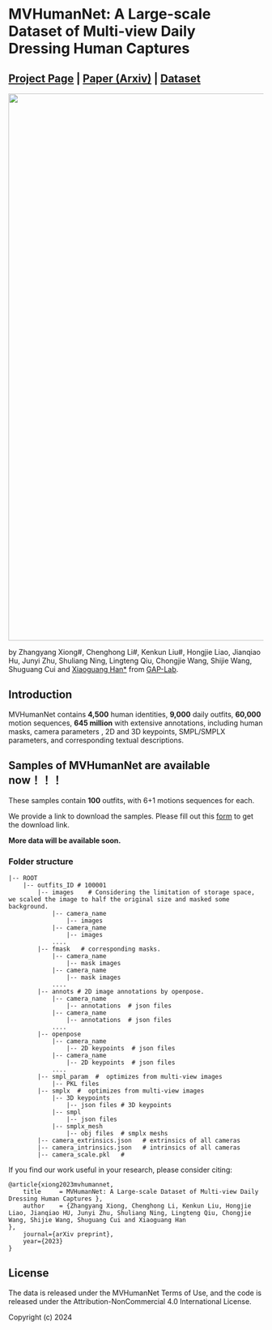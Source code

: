 # MVHumanNet: A Large-scale Dataset of Multi-view Daily<br> Dressing Human Captures 
## [Project Page](https://x-zhangyang.github.io/MVHumanNet/) | [Paper (Arxiv)](https://arxiv.org/abs/2312.02963) | [Dataset](https://github.com/GAP-LAB-CUHK-SZ/MVHumanNet/)

<img src="./figures/teaser_.png" width="1080"/>

by Zhangyang Xiong#, Chenghong Li#, Kenkun Liu#, Hongjie Liao, Jianqiao Hu, Junyi Zhu, Shuliang Ning, Lingteng Qiu, Chongjie Wang, Shijie Wang, 
Shuguang Cui and [Xiaoguang Han*](https://gaplab.cuhk.edu.cn/) from [GAP-Lab](https://gaplab.cuhk.edu.cn/). 



## Introduction

MVHumanNet contains **4,500** human identities,  **9,000** daily outfits,  **60,000** motion sequences,  **645 million** with extensive annotations, including human masks, camera parameters , 2D and 3D keypoints, SMPL/SMPLX parameters, and corresponding textual descriptions.



##  Samples of MVHumanNet are available now！！！
These samples contain **100** outfits, with 6+1 motions sequences for each. 

We provide a link to download the samples. Please fill out this [form](https://docs.google.com/forms/d/e/1FAIpQLSeI5ywaBKgbmIBajuXGyo_u8F3nJIANMFww9tr9f0ylecSUuw/viewform?usp=sf_link) to get the download link.

**More data will be available soon.**

### Folder structure 
```
|-- ROOT
    |-- outfits_ID # 100001
        |-- images    # Considering the limitation of storage space, we scaled the image to half the original size and masked some background.
            |-- camera_name
                |-- images  
            |-- camera_name
                |-- images
            ....
        |-- fmask   # corresponding masks.
            |-- camera_name
                |-- mask images 
            |-- camera_name
                |-- mask images 
            ....
        |-- annots # 2D image annotations by openpose.
            |-- camera_name
                |-- annotations  # json files
            |-- camera_name
                |-- annotations  # json files
            ....
        |-- openpose
            |-- camera_name
                |-- 2D keypoints  # json files
            |-- camera_name
                |-- 2D keypoints  # json files
            ....
        |-- smpl_param  #  optimizes from multi-view images
            |-- PKL files
        |-- smplx  #  optimizes from multi-view images
            |-- 3D keypoints
                |-- json files # 3D keypoints
            |-- smpl
                |-- json files 
            |-- smplx_mesh  
                |-- obj files  # smplx meshs
        |-- camera_extrinsics.json   # extrinsics of all cameras
        |-- camera_intrinsics.json   # intrinsics of all cameras
        |-- camera_scale.pkl   #       

```



If you find our work useful in your research, please consider citing:
```
@article{xiong2023mvhumannet,
    title     = MVHumanNet: A Large-scale Dataset of Multi-view Daily Dressing Human Captures },
    author    = {Zhangyang Xiong, Chenghong Li, Kenkun Liu, Hongjie Liao, Jianqiao HU, Junyi Zhu, Shuliang Ning, Lingteng Qiu, Chongjie Wang, Shijie Wang, Shuguang Cui and Xiaoguang Han
},
    journal={arXiv preprint},
    year={2023}
}
```



## License

The data is released under the MVHumanNet Terms of Use, and the code is released under the Attribution-NonCommercial 4.0 International License.

Copyright (c) 2024




